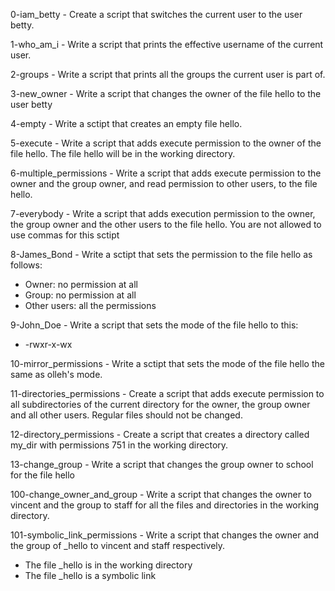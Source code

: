 0-iam_betty - Create a script that switches the current user to the user betty.

1-who_am_i - Write a script that prints the effective username of the current user.

2-groups - Write a script that prints all the groups the current user is part of.

3-new_owner - Write a script that changes the owner of the file hello to the user betty

4-empty - Write a sctipt that creates an empty file hello.

5-execute - Write a script that adds execute permission to the owner of the file hello. The file hello will be in the working directory.

6-multiple_permissions - Write a script that adds execute permission to the owner and the group owner, and read permission to other users, to the file hello. 

7-everybody - Write a script that adds execution permission to the owner, the group owner and the other users to the file hello. You are not allowed to use commas for this sctipt

8-James_Bond - Write a sctipt that sets the permission to the file hello as follows:
* Owner: no permission at all
* Group: no permission at all
* Other users: all the permissions

9-John_Doe - Write a script that sets the mode of the file hello to this:
* -rwxr-x-wx

10-mirror_permissions - Write a sctipt that sets the mode of the file hello the same as olleh's mode.

11-directories_permissions - Create a script that adds execute permission to all subdirectories of the current directory for the owner, the group owner and all other users. Regular files should not be changed.

12-directory_permissions - Create a script that creates a directory called my_dir with permissions 751 in the working directory.

13-change_group - Write a script that changes the group owner to school for the file hello

100-change_owner_and_group - Write a script that changes the owner to vincent and the group to staff for all the files and directories in the working directory.

101-symbolic_link_permissions - Write a script that changes the owner and the group of _hello to vincent and staff respectively.
* The file _hello is in the working directory
* The file _hello is a symbolic link

